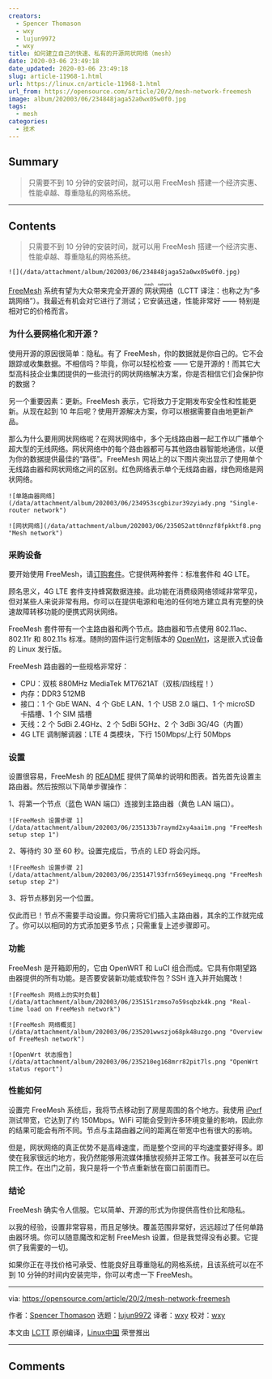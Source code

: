 ```yaml
---
creators:
  - Spencer Thomason
  - wxy
  - lujun9972
  - wxy
title: 如何建立自己的快速、私有的开源网状网络（mesh）
date: 2020-03-06 23:49:18
date_updated: 2020-03-06 23:49:18
slug: article-11968-1.html
url: https://linux.cn/article-11968-1.html
url_from: https://opensource.com/article/20/2/mesh-network-freemesh
image: album/202003/06/234848jaga52a0wx05w0f0.jpg
tags:
  - mesh
categories:
  - 技术
---
```


## Summary

> 只需要不到 10 分钟的安装时间，就可以用 FreeMesh 搭建一个经济实惠、性能卓越、尊重隐私的网格系统。

***

<!-- more -->

## Contents

> 
> 只需要不到 10 分钟的安装时间，就可以用 FreeMesh 搭建一个经济实惠、性能卓越、尊重隐私的网格系统。
> 
> 
> 

`![](/data/attachment/album/202003/06/234848jaga52a0wx05w0f0.jpg)`

[FreeMesh](https://freemeshwireless.com/) 系统有望为大众带来完全开源的<ruby> 网状网络 <rt>  mesh network </rt></ruby>（LCTT 译注：也称之为“多跳网络”）。我最近有机会对它进行了测试；它安装迅速，性能非常好 —— 特别是相对它的价格而言。

### 为什么要网格化和开源？

使用开源的原因很简单：隐私。有了 FreeMesh，你的数据就是你自己的。它不会跟踪或收集数据。不相信吗？毕竟，你可以轻松检查 —— 它是开源的！而其它大型高科技企业集团提供的一些流行的网状网络解决方案，你是否相信它们会保护你的数据？

另一个重要因素：更新。FreeMesh 表示，它将致力于定期发布安全性和性能更新。从现在起到 10 年后呢？使用开源解决方案，你可以根据需要自由地更新产品。

那么为什么要用网状网络呢？在网状网络中，多个无线路由器一起工作以广播单个超大型的无线网络。网状网络中的每个路由器都可与其他路由器智能地通信，以便为你的数据提供最佳的“路径”。FreeMesh 网站上的以下图片突出显示了使用单个无线路由器和网状网络之间的区别。红色网络表示单个无线路由器，绿色网络是网状网络。

`![单路由器网络](/data/attachment/album/202003/06/234953scgbizur39zyiady.png "Single-router network")`

`![网状网络](/data/attachment/album/202003/06/235052att0nnzf8fpkktf8.png "Mesh network")`

### 采购设备

要开始使用 FreeMesh，请[订购套件](https://freemeshwireless.com/#pricing)。它提供两种套件：标准套件和 4G LTE。

顾名思义，4G LTE 套件支持蜂窝数据连接。此功能在消费级网络领域非常罕见，但对某些人来说非常有用。你可以在提供电源和电池的任何地方建立具有完整的快速故障转移功能的便携式网状网络。

FreeMesh 套件带有一个主路由器和两个节点。路由器和节点使用 802.11ac、802.11r 和 802.11s 标准。随附的固件运行定制版本的 [OpenWrt](https://openwrt.org/)，这是嵌入式设备的 Linux 发行版。

FreeMesh 路由器的一些规格非常好：

* CPU：双核 880MHz MediaTek MT7621AT（双核/四线程！）
* 内存：DDR3 512MB
* 接口：1 个 GbE WAN、4 个 GbE LAN、1 个 USB 2.0 端口、1 个 microSD 卡插槽、1 个 SIM 插槽
* 天线：2 个 5dBi 2.4GHz、2 个 5dBi 5GHz、2 个 3dBi 3G/4G（内置）
* 4G LTE 调制解调器：LTE 4 类模块，下行 150Mbps/上行 50Mbps

### 设置

设置很容易，FreeMesh 的 [README](https://gitlab.com/slthomason/freemesh/-/blob/master/README.md) 提供了简单的说明和图表。首先首先设置主路由器。然后按照以下简单步骤操作：

1、将第一个节点（蓝色 WAN 端口）连接到主路由器（黄色 LAN 端口）。

`![FreeMesh 设置步骤 1](/data/attachment/album/202003/06/235133b7raymd2xy4aai1m.png "FreeMesh setup step 1")`

2、等待约 30 至 60 秒。设置完成后，节点的 LED 将会闪烁。

`![FreeMesh 设置步骤 2](/data/attachment/album/202003/06/235147l93frn569eyimeqq.png "FreeMesh setup step 2")`

3、将节点移到另一个位置。

仅此而已！节点不需要手动设置。你只需将它们插入主路由器，其余的工作就完成了。你可以以相同的方式添加更多节点；只需重复上述步骤即可。

### 功能

FreeMesh 是开箱即用的，它由 OpenWRT 和 LuCI 组合而成。它具有你期望路由器提供的所有功能。是否要安装新功能或软件包？SSH 连入并开始魔改！

`![FreeMesh 网络上的实时负载](/data/attachment/album/202003/06/235151rzmso7o59sqbzk4k.png "Real-time load on FreeMesh network")`

`![FreeMesh 网络概览](/data/attachment/album/202003/06/235201wwszjo68pk48uzgo.png "Overview of FreeMesh network")`

`![OpenWrt 状态报告](/data/attachment/album/202003/06/235210eg168mrr82pit7ls.png "OpenWrt status report")`

### 性能如何

设置完 FreeMesh 系统后，我将节点移动到了房屋周围的各个地方。我使用 [iPerf](https://opensource.com/article/20/1/internet-speed-tests) 测试带宽，它达到了约 150Mbps。WiFi 可能会受到许多环境变量的影响，因此你的结果可能会有所不同。节点与主路由器之间的距离在带宽中也有很大的影响。

但是，网状网络的真正优势不是高峰速度，而是整个空间的平均速度要好得多。即使在我家很远的地方，我仍然能够用流媒体播放视频并正常工作。我甚至可以在后院工作。在出门之前，我只是将一个节点重新放在窗口前面而已。

### 结论

FreeMesh 确实令人信服。它以简单、开源的形式为你提供高性价比和隐私。

以我的经验，设置非常容易，而且足够快。覆盖范围非常好，远远超过了任何单路由器环境。你可以随意魔改和定制 FreeMesh 设置，但是我觉得没有必要。它提供了我需要的一切。

如果你正在寻找价格可承受、性能良好且尊重隐私的网格系统，且该系统可以在不到 10 分钟的时间内安装完毕，你可以考虑一下 FreeMesh。

---

via: <https://opensource.com/article/20/2/mesh-network-freemesh>

作者：[Spencer Thomason](https://opensource.com/users/spencerthomason) 选题：[lujun9972](https://github.com/lujun9972) 译者：[wxy](https://github.com/wxy) 校对：[wxy](https://github.com/wxy)

本文由 [LCTT](https://github.com/LCTT/TranslateProject) 原创编译，[Linux中国](https://linux.cn/) 荣誉推出

***

## Comments
